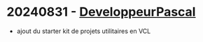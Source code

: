 # 20240831 - [DeveloppeurPascal](https://github.com/DeveloppeurPascal)

* ajout du starter kit de projets utilitaires en VCL
